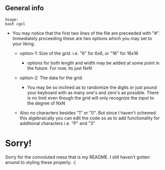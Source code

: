 ## General info
```
Usage:
bash cgol
```

* You may notice that the first two lines of the file are preceeded with "#". Immediately proceeding these are two options which you may set to your liking.

  * option-1: Size of the grid. i.e. "6" for 6x6, or "16" for 16x16
  
     * options for both length and width may be added at some point in the future. For now, its just NxN

  * option-2: The data for the grid.
  
     * You may be so inclined as to randomize the digits or just pound your keyboard with as many one's and zero's as possible. There is no limit even though the grid will only recognize the input to the degree of NxN

  * Also no characters besides "1" or "0". But since I haven't schemed this algebraically you can edit the code so as to add functionality for additional characters i.e. "P" and "3"

# Sorry!
Sorry for the convoluted mess that is my README. I still haven't gotten around to styling these properly. :(
